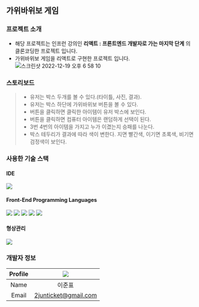 ## 가위바위보 게임
### 프로젝트 소개
* 해당 프로젝트는 인프런 강의인 **리액트 : 프론트엔드 개발자로 가는 마지막 단계** 의 클론코딩한 프로젝트 입니다.
* 가위바위보 게임을 리액트로 구현한 프로젝트 입니다.
![스크린샷 2022-12-19 오후 6 58 10](https://user-images.githubusercontent.com/111855438/208402580-bcab896e-5aae-4923-8023-be93ab93200f.png)

 ### 스토리보드
>* 유저는 박스 두개를 볼 수 있다.(타이틀, 사진, 결과).
>* 유저는 박스 하단에 가위바위보 버튼을 볼 수 있다.
>* 버튼을 클릭하면 클릭한 아이템이 유저 박스에 보인다.
>* 버튼을 클릭하면 컴퓨터 아이템은 랜덤하게 선택이 된다.
>* 3번 4번의 아이템을 가지고 누가 이겼는지 승패를 나눈다.
>* 박스 테두리가 결과에 따라 색이 변한다. 지면 빨간색, 이기면 초록색, 비기면 검정색이 보인다.

### 사용한 기술 스택
#### IDE
  <img src="https://img.shields.io/badge/Visual Studio Code-007ACC?style=flat&logo=Visual Studio Code&logoColor=white"/>

#### Front-End Programming Languages
  <img src="https://img.shields.io/badge/HTML5-E34F26?style=flat&logo=html5&logoColor=white"/> <img src="https://img.shields.io/badge/CSS Modules-000000?style=flat&logo=cssModules&logoColor=white"/> <img src="https://img.shields.io/badge/CSS3-1572B6?style=flat&logo=css3&logoColor=white"/> <img src="https://img.shields.io/badge/JavaScript(ES8)-F7DF1E?style=flat&logo=javascript&logoColor=white"/> <img src="https://img.shields.io/badge/React-61DAFB?style=flat&logo=react&logoColor=white"/>

#### 형상관리
  <img src="https://img.shields.io/badge/GitHub-181717?style=flat&logo=github&logoColor=white"/>
  
### 개발자 정보
|Profile|<img src="https://user-images.githubusercontent.com/48265181/197502155-a56f3d2b-6301-41cf-aa65-59e54e253fa9.png" />|
|:---:|:---:|
|Name|이준표|
|Email|2junticket@gmail.com|



